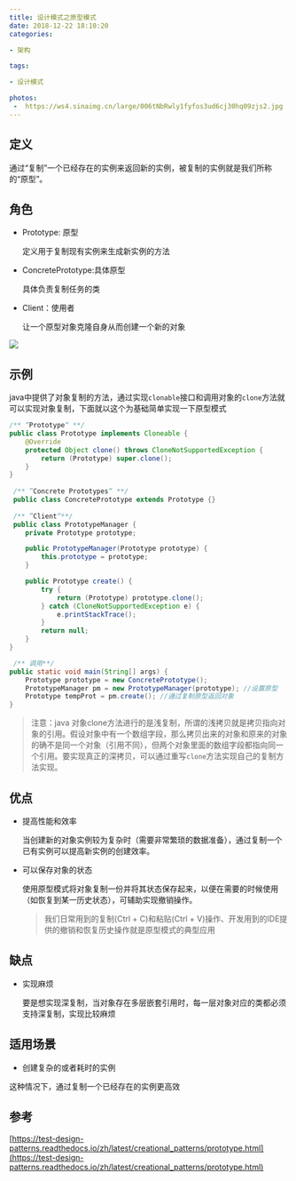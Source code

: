 ```yaml
---
title: 设计模式之原型模式
date: 2018-12-22 18:10:20
categories:

- 架构

tags:

- 设计模式

photos:
 -  https://ws4.sinaimg.cn/large/006tNbRwly1fyfos3ud6cj30hq09zjs2.jpg
---
```

## 定义

通过“复制”一个已经存在的实例来返回新的实例，被复制的实例就是我们所称的“原型”。

## 角色

* Prototype: 原型

  定义用于复制现有实例来生成新实例的方法

* ConcretePrototype:具体原型

  具体负责复制任务的类

* Client：使用者

  让一个原型对象克隆自身从而创建一个新的对象

![](https://ws2.sinaimg.cn/large/006tNbRwly1fyfmrxg3mej30o00lgwfk.jpg)

## 示例

java中提供了对象复制的方法，通过实现`clonable`接口和调用对象的`clone`方法就可以实现对象复制，下面就以这个为基础简单实现一下原型模式

```java
/** “Prototype“ **/
public class Prototype implements Cloneable {
    @Override
    protected Object clone() throws CloneNotSupportedException {
        return (Prototype) super.clone();
    }
}
 
 /** ”Concrete Prototypes“ **/
 public class ConcretePrototype extends Prototype {}
 
 /** ”Client“**/
 public class PrototypeManager {
    private Prototype prototype;

    public PrototypeManager(Prototype prototype) {
        this.prototype = prototype;
    }

    public Prototype create() {
        try {
            return (Prototype) prototype.clone();
        } catch (CloneNotSupportedException e) {
            e.printStackTrace();
        }
        return null;
    }
}

 /** 调用**/ 
public static void main(String[] args) {
    Prototype prototype = new ConcretePrototype();
    PrototypeManager pm = new PrototypeManager(prototype); //设置原型
    Prototype tempProt = pm.create(); //通过复制原型返回对象
}
```

> 注意：java 对象clone方法进行的是浅复制，所谓的浅拷贝就是拷贝指向对象的引用。假设对象中有一个数组字段，那么拷贝出来的对象和原来的对象的确不是同一个对象（引用不同），但两个对象里面的数组字段都指向同一个引用。要实现真正的深拷贝，可以通过重写`clone`方法实现自己的复制方法实现。



## 优点

* 提高性能和效率

  当创建新的对象实例较为复杂时（需要非常繁琐的数据准备），通过复制一个已有实例可以提高新实例的创建效率。

* 可以保存对象的状态

  使用原型模式将对象复制一份并将其状态保存起来，以便在需要的时候使用（如恢复到某一历史状态），可辅助实现撤销操作。

  > 我们日常用到的复制(Ctrl + C)和粘贴(Ctrl + V)操作、开发用到的IDE提供的撤销和恢复历史操作就是原型模式的典型应用

## 缺点

* 实现麻烦

  要是想实现深复制，当对象存在多层嵌套引用时，每一层对象对应的类都必须支持深复制，实现比较麻烦

## 适用场景

* 创建复杂的或者耗时的实例

这种情况下，通过复制一个已经存在的实例更高效



## 参考

[https://test-design-patterns.readthedocs.io/zh/latest/creational_patterns/prototype.html](https://test-design-patterns.readthedocs.io/zh/latest/creational_patterns/prototype.html)

